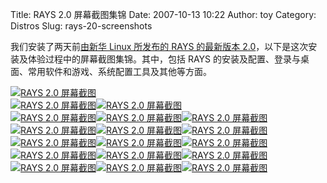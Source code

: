 Title: RAYS 2.0 屏幕截图集锦
Date: 2007-10-13 10:22
Author: toy
Category: Distros
Slug: rays-20-screenshots

我们安装了两天前[由新华 Linux 所发布的 RAYS 的最新版本
2.0](http://linuxtoy.org/archives/rays-20-released.html)，以下是这次安装及体验过程中的屏幕截图集锦。其中，包括
RAYS
的安装及配置、登录与桌面、常用软件和游戏、系统配置工具及其他等方面。

[![RAYS 2.0
屏幕截图](http://i.linuxtoy.org/i/rays20/01-thumb.jpg)](http://i.linuxtoy.org/i/rays20/01.jpg)  
[![RAYS 2.0
屏幕截图](http://i.linuxtoy.org/i/rays20/02-thumb.jpg)](http://i.linuxtoy.org/i/rays20/02.jpg)[![RAYS
2.0
屏幕截图](http://i.linuxtoy.org/i/rays20/03-thumb.jpg)](http://i.linuxtoy.org/i/rays20/03.jpg)  
[![RAYS 2.0
屏幕截图](http://i.linuxtoy.org/i/rays20/04-thumb.jpg)](http://i.linuxtoy.org/i/rays20/04.jpg)[![RAYS
2.0
屏幕截图](http://i.linuxtoy.org/i/rays20/05-thumb.jpg)](http://i.linuxtoy.org/i/rays20/05.jpg)[![RAYS
2.0
屏幕截图](http://i.linuxtoy.org/i/rays20/06-thumb.jpg)](http://i.linuxtoy.org/i/rays20/06.jpg)  
[![RAYS 2.0
屏幕截图](http://i.linuxtoy.org/i/rays20/07-thumb.jpg)](http://i.linuxtoy.org/i/rays20/07.jpg)[![RAYS
2.0
屏幕截图](http://i.linuxtoy.org/i/rays20/08-thumb.jpg)](http://i.linuxtoy.org/i/rays20/08.jpg)[![RAYS
2.0
屏幕截图](http://i.linuxtoy.org/i/rays20/09-thumb.jpg)](http://i.linuxtoy.org/i/rays20/09.jpg)  
[![RAYS 2.0
屏幕截图](http://i.linuxtoy.org/i/rays20/10-thumb.jpg)](http://i.linuxtoy.org/i/rays20/10.jpg)[![RAYS
2.0
屏幕截图](http://i.linuxtoy.org/i/rays20/11-thumb.jpg)](http://i.linuxtoy.org/i/rays20/11.jpg)[![RAYS
2.0
屏幕截图](http://i.linuxtoy.org/i/rays20/12-thumb.jpg)](http://i.linuxtoy.org/i/rays20/12.jpg)  
[![RAYS 2.0
屏幕截图](http://i.linuxtoy.org/i/rays20/13-thumb.jpg)](http://i.linuxtoy.org/i/rays20/13.jpg)[![RAYS
2.0
屏幕截图](http://i.linuxtoy.org/i/rays20/14-thumb.jpg)](http://i.linuxtoy.org/i/rays20/14.jpg)[![RAYS
2.0
屏幕截图](http://i.linuxtoy.org/i/rays20/15-thumb.jpg)](http://i.linuxtoy.org/i/rays20/15.jpg)  
[![RAYS 2.0
屏幕截图](http://i.linuxtoy.org/i/rays20/16-thumb.jpg)](http://i.linuxtoy.org/i/rays20/16.jpg)[![RAYS
2.0
屏幕截图](http://i.linuxtoy.org/i/rays20/17-thumb.jpg)](http://i.linuxtoy.org/i/rays20/17.jpg)[![RAYS
2.0
屏幕截图](http://i.linuxtoy.org/i/rays20/18-thumb.jpg)](http://i.linuxtoy.org/i/rays20/18.jpg)
